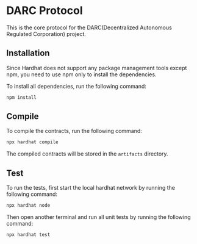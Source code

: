 # DARC Protocol

This is the core protocol for the DARC(Decentralized Autonomous Regulated Corporation) project.

## Installation

Since Hardhat does not support any package management tools except npm, you need to use npm only to install the dependencies.

To install all dependencies, run the following command:

```bash
npm install
```

## Compile

To compile the contracts, run the following command:

```bash
npx hardhat compile
```

The compiled contracts will be stored in the `artifacts` directory.

## Test

To run the tests, first start the local hardhat network by running the following command:

```bash
npx hardhat node
```

Then open another terminal and run all unit tests by running the following command:

```bash
npx hardhat test
```